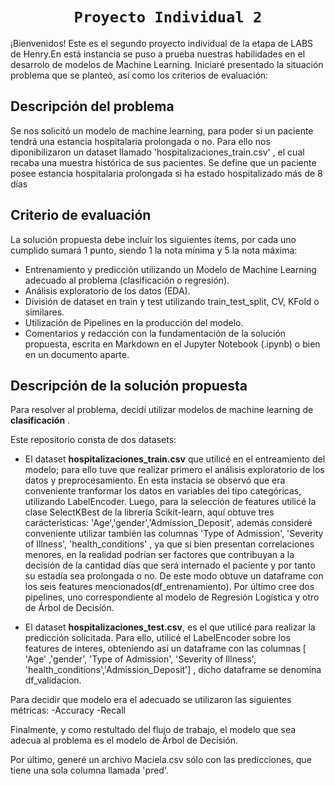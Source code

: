 # <h1 align="center">**`Proyecto Individual 2`**

¡Bienvenidos!
Este es el segundo proyecto individual de la etapa de LABS de Henry.En está instancia se puso a prueba nuestras habilidades en el desarrolo de modelos de Machine Learning.
Iniciaré presentado la situación problema que se planteó, así como los criterios de evaluación:

## **Descripción del problema**

Se nos solicitó un modelo de machine learning, para poder si un paciente tendrá una estancia hospitalaria prolongada o no. Para ello nos diponibilizaron un dataset llamado 'hospitalizaciones_train.csv' , el cual recaba una muestra histórica de sus pacientes. Se define que un paciente posee estancia hospitalaria prolongada si ha estado hospitalizado más de 8 días

## **Criterio de evaluación**

La solución propuesta debe incluir los siguientes ítems, por cada uno cumplido sumará 1 punto, siendo 1 la nota mínima y 5 la nota máxima:

- Entrenamiento y predicción utilizando un Modelo de Machine Learning adecuado al problema (clasificación o regresión).
- Análisis exploratorio de los datos (EDA).
- División de dataset en train y test utilizando train_test_split, CV, KFold o similares.
- Utilización de Pipelines en la producción del modelo.
- Comentarios y redacción con la fundamentación de la solución propuesta, escrita en Markdown en el Jupyter Notebook (.ipynb) o bien en un documento aparte.

## **Descripción de la solución propuesta**

Para resolver al problema, decidí utilizar modelos de machine learning de **clasificación** .

Este repositorio consta de dos datasets:

- El dataset **hospitalizaciones_train.csv** que utilicé en el entreamiento del modelo; para ello tuve que realizar primero el análisis exploratorio de los datos y preprocesamiento. En esta instacia se observó que era conveniente tranformar los datos en variables del tipo categóricas, utilizando LabelEncoder. Luego, para la selección de features utilicé la clase SelectKBest de la librería Scikit-learn, aquí obtuve tres carácteristicas: 'Age','gender','Admission_Deposit', además consideré conveniente utilizar también las columnas 'Type of Admission', 'Severity of Illness', 'health_conditions' , ya que si bien presentan correlaciones menores, en la realidad podrían ser factores que contribuyan a la decisión de la cantidad días que será internado el paciente y por tanto su estadía sea prolongada o no. De este modo obtuve un dataframe con los seis features mencionados(df_entrenamiento). Por último cree dos pipelines, uno correspondiente al modelo de Regresión Logística y otro de Árbol de Decisión.

- El dataset **hospitalizaciones_test.csv**, es el que utilicé para realizar la predicción solicitada. Para ello, utilicé el LabelEncoder sobre los features de interes, obteniendo así un dataframe con las columnas [ 'Age' ,'gender', 'Type of Admission', 'Severity of Illness', 'health_conditions','Admission_Deposit'] , dicho dataframe se denomina df_validacion.

Para decidir que modelo era el adecuado se utilizaron las siguientes métricas:
-Accuracy
-Recall

Finalmente, y como restultado del flujo de trabajo, el modelo que sea adecua al problema es el modelo de Árbol de Decisión.

Por último, generé un archivo Maciela.csv sólo con las predicciones, que tiene una sola columna llamada 'pred'.
